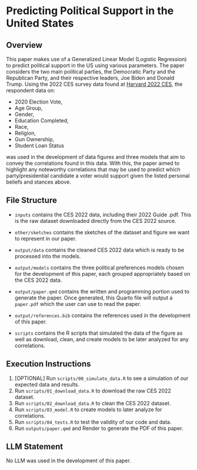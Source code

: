 # Predicting Political Support in the United States

## Overview
This paper makes use of a Generalized Linear Model (Logistic Regression) to predict political support in the US using various parameters. The paper considers the two main political parties, the Democratic Party and the Republican Party, and their respective leaders, Joe Biden and Donald Trump. Using the 2022 CES survey data found at [Harvard 2022 CES](https://doi.org/10.7910/DVN/PR4L8P), the respondent data on: 
- 2020 Election Vote,
- Age Group,
- Gender,
- Education Completed,
- Race,
- Religion,
- Gun Ownership,
- Student Loan Status

was used in the development of data figures and three models that aim to convey the correlations found in this data. With this, the paper aimed to highlight any noteworthy correlations that may be used to predict which party/presidential candidate a voter would support given the listed personal beliefs and stances above.

## File Structure
- `inputs` contains the CES 2022 data, including their 2022 Guide .pdf. This is the raw dataset downloaded directly from the CES 2022 source.

- `other/sketches` contains the sketches of the dataset and figure we want to represent in our paper.

- `output/data` contains the cleaned CES 2022 data which is ready to be processed into the models.

- `output/models` contains the three political preferences models chosen for the development of this paper, each grouped appropriately based on the CES 2022 data.

- `output/paper.qmd` contains the written and programming portion used to generate the paper. Once generated, this Quarto file will output a `paper.pdf` which the user can use to read the paper. 

- `output/references.bib` contains the references used in the development of this paper.

- `scripts` contains the R scripts that simulated the data of the figure as well as download, clean, and create models to be later analyzed for any correlations.


## Execution Instructions

1. [OPTIONAL] Run `scripts/00_simulate_data.R` to see a simulation of our expected data and results.
2. Run `scripts/01_download_data.R` to download the raw CES 2022 dataset.
3. Run `scripts/02_download_data.R` to clean the CES 2022 dataset.
4. Run `scripts/03_model.R` to create models to later analyze for correlations.
5. Run `scripts/04_tests.R` to test the validity of our code and data.
6. Run `outputs/paper.qmd` and Render to generate the PDF of this paper.


## LLM Statement
No LLM was used in the development of this paper.